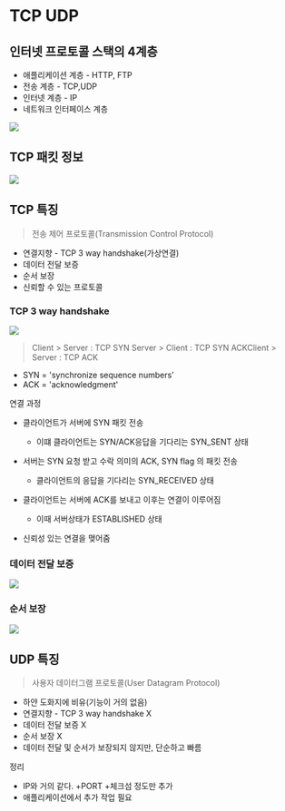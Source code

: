 # TCP UDP

## 인터넷 프로토콜 스택의 4계층

- 애플리케이션 계층 - HTTP, FTP
- 전송 계층 - TCP,UDP
- 인터넷 계층 - IP
- 네트워크 인터페이스 계층
<img src="https://velog.velcdn.com/images/suyyeon/post/f2a89aed-d04f-4afb-95e0-189c19a71ba9/image.png">


## TCP 패킷 정보

<img src= "https://velog.velcdn.com/images/suyyeon/post/d94d7ea2-041f-44ac-b4d9-3f99df98a74c/image.png">  

## TCP 특징
> 전송 제어 프로토콜(Transmission Control Protocol)  

- 연결지향 - TCP 3 way handshake(가상연결)
- 데이터 전달 보증
- 순서 보장
- 신뢰할 수 있는 프로토콜

### TCP 3 way handshake
<img src = "https://velog.velcdn.com/images/suyyeon/post/c2234268-94df-4518-9150-9781cd5f16c5/image.png">  

> Client > Server : TCP SYN
> Server > Client : TCP SYN
> ACKClient > Server : TCP ACK  

- SYN = 'synchronize sequence numbers' 
- ACK = 'acknowledgment'   

연결 과정
- 클라이언트가 서버에 SYN 패킷 전송
    - 이떄 클라이언트는 SYN/ACK응답을 기다리는 SYN_SENT 상태
- 서버는 SYN 요청 받고 수락 의미의 ACK, SYN flag 의 패킷 전송
    - 클라이언트의 응답을 기다리는 SYN_RECEIVED 상태
- 클라이언트는 서버에 ACK를 보내고 이후는 연결이 이루어짐
    - 이때 서버상태가 ESTABLISHED 상태

- 신뢰성 있는 연결을 맺어줌

### 데이터 전달 보증

<img src = "https://velog.velcdn.com/images/suyyeon/post/31831bf8-dd65-4e4a-867f-39ad725e13f3/image.png">  

### 순서 보장

<img src = "https://velog.velcdn.com/images/suyyeon/post/c2dccd94-ce76-4c42-8928-20fda262c783/image.png">    


## UDP 특징
> 사용자 데이터그램 프로토콜(User Datagram Protocol)
- 하얀 도화지에 비유(기능이 거의 없음)
- 연결지향 - TCP 3 way handshake X
- 데이터 전달 보증 X
- 순서 보장 X
- 데이터 전달 및 순서가 보장되지 않지만, 단순하고 빠름
 
정리
- IP와 거의 같다. +PORT +체크섬 정도만 추가
- 애플리케이션에서 추가 작업 필요